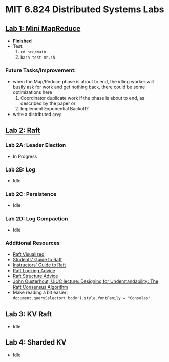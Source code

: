 # MIT 6.824 Distributed Systems Labs
## [Lab 1: Mini MapReduce](https://pdos.csail.mit.edu/6.824/labs/lab-mr.html)
- **Finished**
- Test: 
    1. `cd src/main`
    2. `bash test-mr.sh`
### Future Tasks/Improvement: 
- when the Map/Reduce phase is about to end, the idling worker will busily ask for work and get nothing back, there could be some optimizations here
    1. Coordinator duplicate work if the phase is about to end, as described by the paper or 
    2. Implement Exponential Backoff?
- write a distributed `grep`
## [Lab 2: Raft](https://pdos.csail.mit.edu/6.824/labs/lab-raft.html)
### Lab 2A: Leader Election
- In Progress


### Lab 2B: Log
- Idle
### Lab 2C: Persistence
- Idle
### Lab 2D: Log Compaction
- Idle

### Additional Resources
- [Raft Visualized](http://thesecretlivesofdata.com/raft/)
- [Students' Guide to Raft](https://thesquareplanet.com/blog/students-guide-to-raft/)
- [Instructors' Guide to Raft](https://thesquareplanet.com/blog/instructors-guide-to-raft/)
- [Raft Locking Advice](https://pdos.csail.mit.edu/6.824/labs/raft-locking.txt)
- [Raft Structure Advice](https://pdos.csail.mit.edu/6.824/labs/raft-structure.txt)
- [John Ousterhout, UIUC lecture: Designing for Understandability: The Raft Consensus Algorithm](https://www.youtube.com/watch?v=vYp4LYbnnW8)
- Make reading a bit easier: `document.querySelector('body').style.fontFamily = "Consolas"`

## Lab 3: KV Raft
- Idle

## Lab 4: Sharded KV
- Idle